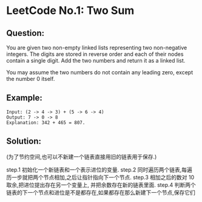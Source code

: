 # LeetCode No.1: Two Sum

## Question:

You are given two non-empty linked lists representing two non-negative
integers. The digits are stored in reverse order and each of their nodes
contain a single digit. Add the two numbers and return it as a linked list.

You may assume the two numbers do not contain any leading zero, except the
number 0 itself.

## Example:

```
Input: (2 -> 4 -> 3) + (5 -> 6 -> 4)
Output: 7 -> 0 -> 8
Explanation: 342 + 465 = 807.
```

## Solution:

(为了节约空间,也可以不新建一个链表直接用旧的链表用于保存.)

step.1 初始化一个新链表和一个表示进位的变量.
step.2 同时遍历两个链表,每遍历一步就把两个节点相加,之后让指针指向下一个节点.
step.3 相加之后的数对 10 取余,把进位提出存在另一个变量上, 并把余数存在新的链表里面.
step.4 判断两个链表的下一个节点和进位是不是都存在,如果都存在那么新建下一个节点,保存它们
